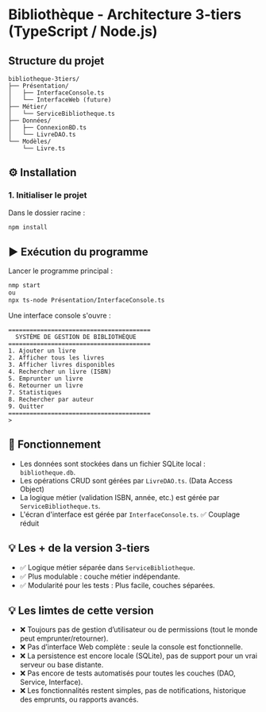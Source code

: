 # Bibliothèque - Architecture 3-tiers (TypeScript / Node.js)

## Structure du projet

```
bibliotheque-3tiers/
├── Présentation/
│   ├── InterfaceConsole.ts
│   └── InterfaceWeb (future)
├── Métier/
│   └── ServiceBibliotheque.ts
├── Données/
│   ├── ConnexionBD.ts
│   └── LivreDAO.ts
└── Modèles/
    └── Livre.ts
```

## ⚙️ Installation

### 1. Initialiser le projet

Dans le dossier racine :

```bash
npm install
```

## ▶️ Exécution du programme

Lancer le programme principal :

```bash
nmp start
ou
npx ts-node Présentation/InterfaceConsole.ts
```
Une interface console s'ouvre :

```
========================================
  SYSTÈME DE GESTION DE BIBLIOTHÈQUE
========================================
1. Ajouter un livre
2. Afficher tous les livres
3. Afficher livres disponibles
4. Rechercher un livre (ISBN)
5. Emprunter un livre
6. Retourner un livre
7. Statistiques
8. Rechercher par auteur
9. Quitter
========================================
>
```
## 💾 Fonctionnement

- Les données sont stockées dans un fichier SQLite local : `bibliotheque.db`.
- Les opérations CRUD sont gérées par `LivreDAO.ts`. (Data Access Object)
- La logique métier (validation ISBN, année, etc.) est gérée par `ServiceBibliotheque.ts`.
- L'écran d'interface est gérée par `InterfaceConsole.ts`. ✅ Couplage réduit

## 💡 Les + de la version 3-tiers

- ✅ Logique métier séparée dans `ServiceBibliotheque`.
- ✅ Plus modulable : couche métier indépendante.
- ✅ Modularité pour les tests : Plus facile, couches séparées.

## 💡 Les limtes de cette version

- ❌ Toujours pas de gestion d’utilisateur ou de permissions (tout le monde peut emprunter/retourner).
- ❌ Pas d’interface Web complète : seule la console est fonctionnelle.
- ❌ La persistence est encore locale (SQLite), pas de support pour un vrai serveur ou base distante.
- ❌ Pas encore de tests automatisés pour toutes les couches (DAO, Service, Interface).
- ❌ Les fonctionnalités restent simples, pas de notifications, historique des emprunts, ou rapports avancés.